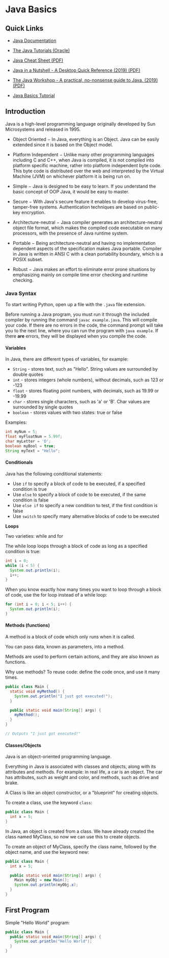 # Java Basics

## Quick Links  

* [Java Documentation](https://docs.oracle.com/en/java/)  

* [The Java Tutorials (Oracle)](https://docs.oracle.com/javase/tutorial/index.html)  

* [Java Cheat Sheet (PDF)](https://programmingwithmosh.com/wp-content/uploads/2019/07/Java-Cheat-Sheet.pdf)  

* [Java in a Nutshell - A Desktop Quick Reference (2019) (PDF)](https://nicklyss.com/media/uploads/2021/04/Java-in-a-Nutshell-A-Desktop-Quick-Reference.pdf)

* [The Java Workshop - A practical, no-nonsense guide to Java. (2019) (PDF)](https://nicklyss.com/media/uploads/2021/04/The-Java-Workshop-A-practical-no-nonsense-guide-to-Java.pdf)

* [Java Basics Tutorial](https://www.tutorialspoint.com/java/index.htm)

## Introduction  

Java is a high-level programming language originally developed by Sun Microsystems and released in 1995.

* Object Oriented − In Java, everything is an Object. Java can be easily extended since it is based on the Object model.

* Platform Independent − Unlike many other programming languages including C and C++, when Java is compiled, it is not compiled into platform specific machine, rather into platform independent byte code. This byte code is distributed over the web and interpreted by the Virtual Machine (JVM) on whichever platform it is being run on.

* Simple − Java is designed to be easy to learn. If you understand the basic concept of OOP Java, it would be easy to master.

* Secure − With Java's secure feature it enables to develop virus-free, tamper-free systems. Authentication techniques are based on public-key encryption.

* Architecture-neutral − Java compiler generates an architecture-neutral object file format, which makes the compiled code executable on many processors, with the presence of Java runtime system.

* Portable − Being architecture-neutral and having no implementation dependent aspects of the specification makes Java portable. Compiler in Java is written in ANSI C with a clean portability boundary, which is a POSIX subset.

* Robust − Java makes an effort to eliminate error prone situations by emphasizing mainly on compile time error checking and runtime checking.

### Java Syntax  

To start writing Python, open up a file with the `.java` file extension.  

Before running a Java program, you must run it through the included compiler by running the command `javac example.java`.  This will compile your code.  If there are no errors in the code, the command prompt will take you to the next line, where you can run the program with `java example`.  If there **are** errors, they will be displayed when you compile the code.

#### Variables

In Java, there are different types of variables, for example:

* `String` - stores text, such as "Hello". String values are surrounded by double quotes  
* `int` - stores integers (whole numbers), without decimals, such as 123 or -123  
* `float` - stores floating point numbers, with decimals, such as 19.99 or -19.99  
* `char` - stores single characters, such as 'a' or 'B'. Char values are surrounded by single quotes  
* `boolean` - stores values with two states: true or false   

Examples:
```java linenums="1"
int myNum = 5;
float myFloatNum = 5.99f;
char myLetter = 'D';
boolean myBool = true;
String myText = "Hello";
```

#### Conditionals 

Java has the following conditional statements:

* Use `if` to specify a block of code to be executed, if a specified condition is true  
* Use `else` to specify a block of code to be executed, if the same condition is false  
* Use `else if` to specify a new condition to test, if the first condition is false  
* Use `switch` to specify many alternative blocks of code to be executed  

**Loops** 

Two varieties: while and for 

The while loop loops through a block of code as long as a specified condition is true:

```java linenums="1"
int i = 0;
while (i < 5) {
  System.out.println(i);
  i++;
}
```
When you know exactly how many times you want to loop through a block of code, use the for loop instead of a while loop:

```java linenums="1" 
for (int i = 0; i < 5; i++) {
  System.out.println(i);
}
```  

#### Methods (functions)

A method is a block of code which only runs when it is called.

You can pass data, known as parameters, into a method.

Methods are used to perform certain actions, and they are also known as functions.

Why use methods? To reuse code: define the code once, and use it many times.

```java linenums="1"
public class Main {
  static void myMethod() {
    System.out.println("I just got executed!");
  }

  public static void main(String[] args) {
    myMethod();
  }
}

// Outputs "I just got executed!"
```  

#### Classes/Objects  

Java is an object-oriented programming language.

Everything in Java is associated with classes and objects, along with its attributes and methods. For example: in real life, a car is an object. The car has attributes, such as weight and color, and methods, such as drive and brake.

A Class is like an object constructor, or a "blueprint" for creating objects. 

To create a class, use the keyword `class`:

```java linenums="1"
public class Main {
  int x = 5;
}
```  

In Java, an object is created from a class. We have already created the class named MyClass, so now we can use this to create objects.

To create an object of MyClass, specify the class name, followed by the object name, and use the keyword new:

```java linenums="1"
public class Main {
  int x = 5;

  public static void main(String[] args) {
    Main myObj = new Main();
    System.out.println(myObj.x);
  }
}
```

## First Program  
Simple "Hello World" program:

```java linenums="1"
public class Main {
  public static void main(String[] args) {
    System.out.println("Hello World");
  }
}
```  

